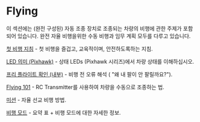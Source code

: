 # Flying

이 섹션에는 (완전 구성된) 자동 조종 장치로 조종되는 차량의 비행에 관한 주제가 포함되어 있습니다. 완전 자율 비행을위한 수동 비행과 임무 계획 모두를 다루고 있습니다.

[첫 비행 지침](../flying/first_flight_guidelines.md) - 첫 비행을 즐겁고, 교육적이며, 안전하도록하는 지침.

[LED 의미 (Pixhawk)](../flying/led_meanings.md) - 상태 LEDs (Pixhawk 시리즈)에서 차량 상태를 이해하십시오.

[프리 플라이트 확인 (내부)](../flying/pre_flight_checks.md) - 비행 전 오류 해석 ( "왜 내 팔이 안 팔릴까요?").

[Flying 101](../flying/basic_flying.md) - RC Transmitter를 사용하여 차량을 수동으로 조종하는 법.

[미션](../flying/missions.md) - 자율 선교 비행 방법.

[비행 모드](../flight_modes/README.md) - 요약 표 + 비행 모드에 대한 자세한 정보.